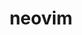 ---
title: "neovim"
layout: cache
categories: [package, develop]
meta: {"versions": ["0.9.4"], "compilers": ["gcc@=10.2.1", "gcc@=7.5.0"], "oss": ["centos7", "ubuntu18.04"], "platforms": ["linux"], "targets": ["x86_64_v3"], "stacks": ["developer-tools", "developer-tools-manylinux2014", "root"], "num_specs": 10, "num_specs_by_stack": {"root": 10, "developer-tools-manylinux2014": 5, "developer-tools": 5}}
spec_details: [{"hash": "gtvyylmchuqumxzw2tesvrldcn5hhint", "compiler": "gcc@=10.2.1", "versions": ["0.9.4"], "os": "centos7", "platform": "linux", "target": "x86_64_v3", "variants": ["build_system=cmake", "build_type=Release", "generator=make", "~ipo", "~no_luajit"], "stacks": ["root", "developer-tools-manylinux2014"], "size": "-", "tarball": "https://binaries.spack.io/develop/build_cache/linux-centos7-x86_64_v3/gcc-10.2.1/neovim-0.9.4/linux-centos7-x86_64_v3-gcc-10.2.1-neovim-0.9.4-gtvyylmchuqumxzw2tesvrldcn5hhint.spack"}, {"hash": "jjzkqnv2bdzgcizlz353b23zhuliivlq", "compiler": "gcc@=10.2.1", "versions": ["0.9.4"], "os": "centos7", "platform": "linux", "target": "x86_64_v3", "variants": ["build_system=cmake", "build_type=Release", "generator=make", "~ipo", "~no_luajit"], "stacks": ["root", "developer-tools-manylinux2014"], "size": "-", "tarball": "https://binaries.spack.io/develop/build_cache/linux-centos7-x86_64_v3/gcc-10.2.1/neovim-0.9.4/linux-centos7-x86_64_v3-gcc-10.2.1-neovim-0.9.4-jjzkqnv2bdzgcizlz353b23zhuliivlq.spack"}, {"hash": "hhcgwcuh6gxab6ztnpxcocutw4epwevt", "compiler": "gcc@=10.2.1", "versions": ["0.9.4"], "os": "centos7", "platform": "linux", "target": "x86_64_v3", "variants": ["build_system=cmake", "build_type=Release", "generator=make", "~ipo", "~no_luajit"], "stacks": ["root", "developer-tools-manylinux2014"], "size": "-", "tarball": "https://binaries.spack.io/develop/build_cache/linux-centos7-x86_64_v3/gcc-10.2.1/neovim-0.9.4/linux-centos7-x86_64_v3-gcc-10.2.1-neovim-0.9.4-hhcgwcuh6gxab6ztnpxcocutw4epwevt.spack"}, {"hash": "gmbvvstevj6un3iqqauwxsotrrl2ttdg", "compiler": "gcc@=10.2.1", "versions": ["0.9.4"], "os": "centos7", "platform": "linux", "target": "x86_64_v3", "variants": ["build_system=cmake", "build_type=Release", "generator=make", "~ipo", "~no_luajit"], "stacks": ["root", "developer-tools-manylinux2014"], "size": "-", "tarball": "https://binaries.spack.io/develop/build_cache/linux-centos7-x86_64_v3/gcc-10.2.1/neovim-0.9.4/linux-centos7-x86_64_v3-gcc-10.2.1-neovim-0.9.4-gmbvvstevj6un3iqqauwxsotrrl2ttdg.spack"}, {"hash": "wlktvqfq5hbgnhc2l4vxi4nomlk6pp6k", "compiler": "gcc@=10.2.1", "versions": ["0.9.4"], "os": "centos7", "platform": "linux", "target": "x86_64_v3", "variants": ["build_system=cmake", "build_type=Release", "generator=make", "~ipo", "~no_luajit"], "stacks": ["root", "developer-tools-manylinux2014"], "size": "-", "tarball": "https://binaries.spack.io/develop/build_cache/linux-centos7-x86_64_v3/gcc-10.2.1/neovim-0.9.4/linux-centos7-x86_64_v3-gcc-10.2.1-neovim-0.9.4-wlktvqfq5hbgnhc2l4vxi4nomlk6pp6k.spack"}, {"hash": "lgnfykbweoarrijnwzfrhct75q2fu6yb", "compiler": "gcc@=7.5.0", "versions": ["0.9.4"], "os": "ubuntu18.04", "platform": "linux", "target": "x86_64_v3", "variants": ["build_system=cmake", "build_type=Release", "generator=make", "~ipo", "~no_luajit"], "stacks": ["developer-tools", "root"], "size": "-", "tarball": "https://binaries.spack.io/develop/build_cache/linux-ubuntu18.04-x86_64_v3/gcc-7.5.0/neovim-0.9.4/linux-ubuntu18.04-x86_64_v3-gcc-7.5.0-neovim-0.9.4-lgnfykbweoarrijnwzfrhct75q2fu6yb.spack"}, {"hash": "ffsw6vg6rkmooozzjvpevbnkchatirsx", "compiler": "gcc@=7.5.0", "versions": ["0.9.4"], "os": "ubuntu18.04", "platform": "linux", "target": "x86_64_v3", "variants": ["build_system=cmake", "build_type=Release", "generator=make", "~ipo", "~no_luajit"], "stacks": ["developer-tools", "root"], "size": "-", "tarball": "https://binaries.spack.io/develop/build_cache/linux-ubuntu18.04-x86_64_v3/gcc-7.5.0/neovim-0.9.4/linux-ubuntu18.04-x86_64_v3-gcc-7.5.0-neovim-0.9.4-ffsw6vg6rkmooozzjvpevbnkchatirsx.spack"}, {"hash": "p6bmyqit754szqsehnhxkmh7aidquxup", "compiler": "gcc@=7.5.0", "versions": ["0.9.4"], "os": "ubuntu18.04", "platform": "linux", "target": "x86_64_v3", "variants": ["build_system=cmake", "build_type=Release", "generator=make", "~ipo", "~no_luajit"], "stacks": ["developer-tools", "root"], "size": "-", "tarball": "https://binaries.spack.io/develop/build_cache/linux-ubuntu18.04-x86_64_v3/gcc-7.5.0/neovim-0.9.4/linux-ubuntu18.04-x86_64_v3-gcc-7.5.0-neovim-0.9.4-p6bmyqit754szqsehnhxkmh7aidquxup.spack"}, {"hash": "kss3f3gxw7cth4zvgxfyp2c27sodby4k", "compiler": "gcc@=7.5.0", "versions": ["0.9.4"], "os": "ubuntu18.04", "platform": "linux", "target": "x86_64_v3", "variants": ["build_system=cmake", "build_type=Release", "generator=make", "~ipo", "~no_luajit"], "stacks": ["developer-tools", "root"], "size": "-", "tarball": "https://binaries.spack.io/develop/build_cache/linux-ubuntu18.04-x86_64_v3/gcc-7.5.0/neovim-0.9.4/linux-ubuntu18.04-x86_64_v3-gcc-7.5.0-neovim-0.9.4-kss3f3gxw7cth4zvgxfyp2c27sodby4k.spack"}, {"hash": "7ytocbiftiwbeumciz6uwcxka7u3waod", "compiler": "gcc@=7.5.0", "versions": ["0.9.4"], "os": "ubuntu18.04", "platform": "linux", "target": "x86_64_v3", "variants": ["build_system=cmake", "build_type=Release", "generator=make", "~ipo", "~no_luajit"], "stacks": ["developer-tools", "root"], "size": "-", "tarball": "https://binaries.spack.io/develop/build_cache/linux-ubuntu18.04-x86_64_v3/gcc-7.5.0/neovim-0.9.4/linux-ubuntu18.04-x86_64_v3-gcc-7.5.0-neovim-0.9.4-7ytocbiftiwbeumciz6uwcxka7u3waod.spack"}]
---